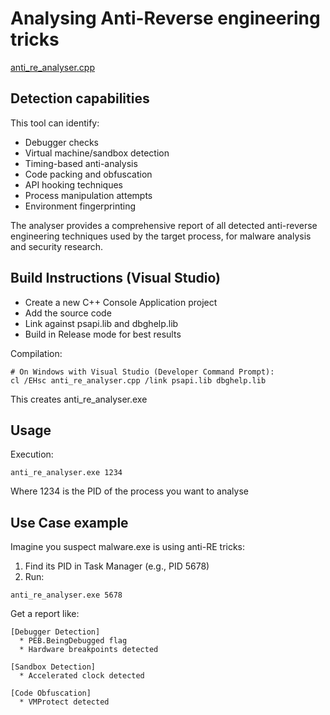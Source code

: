 # Analysing Anti-Reverse engineering tricks

[anti_re_analyser.cpp](anti_re_analyser.cpp)

## Detection capabilities

This tool can identify:

* Debugger checks
* Virtual machine/sandbox detection
* Timing-based anti-analysis
* Code packing and obfuscation
* API hooking techniques
* Process manipulation attempts
* Environment fingerprinting

The analyser provides a comprehensive report of all detected anti-reverse engineering techniques used by the target 
process, for malware analysis and security research.

## Build Instructions (Visual Studio)

* Create a new C++ Console Application project
* Add the source code
* Link against psapi.lib and dbghelp.lib
* Build in Release mode for best results

Compilation:

```commandline
# On Windows with Visual Studio (Developer Command Prompt):
cl /EHsc anti_re_analyser.cpp /link psapi.lib dbghelp.lib
```

This creates anti_re_analyser.exe

## Usage

Execution:

```commandline
anti_re_analyser.exe 1234
```

Where 1234 is the PID of the process you want to analyse

## Use Case example

Imagine you suspect malware.exe is using anti-RE tricks:

1. Find its PID in Task Manager (e.g., PID 5678)
2. Run:

```commandline
anti_re_analyser.exe 5678
```

Get a report like:

```commandline
[Debugger Detection]
  * PEB.BeingDebugged flag
  * Hardware breakpoints detected

[Sandbox Detection]
  * Accelerated clock detected

[Code Obfuscation]
  * VMProtect detected
```
